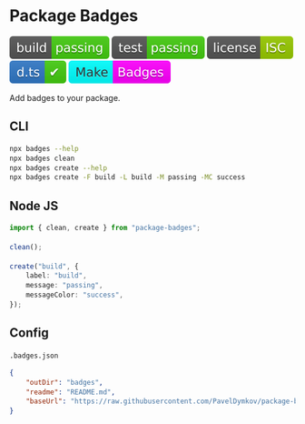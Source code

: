 # Package Badges

![build: passing](https://raw.githubusercontent.com/PavelDymkov/package-badges/master/badges/build.svg)
![test: passing](https://raw.githubusercontent.com/PavelDymkov/package-badges/master/badges/test.svg)
![license: ISC](https://raw.githubusercontent.com/PavelDymkov/package-badges/master/badges/license.svg)
![d.ts: ✔](https://raw.githubusercontent.com/PavelDymkov/package-badges/master/badges/dts.svg)
![Make: Badges](https://raw.githubusercontent.com/PavelDymkov/package-badges/master/badges/fun.svg)

Add badges to your package.

## CLI

```sh
npx badges --help
npx badges clean
npx badges create --help
npx badges create -F build -L build -M passing -MC success
```

## Node JS

```ts
import { clean, create } from "package-badges";

clean();

create("build", {
    label: "build",
    message: "passing",
    messageColor: "success",
});
```

## Config

`.badges.json`

```json
{
    "outDir": "badges",
    "readme": "README.md",
    "baseUrl": "https://raw.githubusercontent.com/PavelDymkov/package-badges/master/"
}
```

